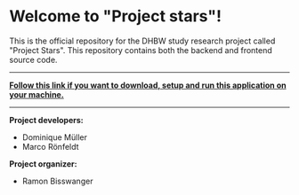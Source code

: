 # Welcome to "Project stars"!

This is the official repository for the DHBW study research project called "Project Stars". This repository contains both the backend and frontend source code.

---

**[Follow this link if you want to download, setup and run this application on your machine.](docs/SETUP.md)**

---

**Project developers:**
- Dominique Müller
- Marco Rönfeldt

**Project organizer:**
- Ramon Bisswanger

